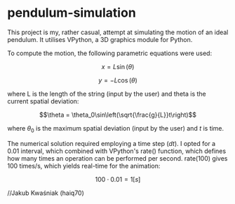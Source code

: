 # pendulum-simulation
This project is my, rather casual, attempt at simulating the motion of an ideal pendulum.
It utilises VPython, a 3D graphics module for Python.

To compute the motion, the following parametric equations were used:

$$x = L\sin(\theta)$$

$$y = -L\cos(\theta)$$

where L is the length of the string (input by the user) and theta is the current spatial deviation:

$$\theta = \theta_0\sin\left(\sqrt{\frac{g}{L}}t\right)$$

where $\theta_0$ is the maximum spatial deviation (input by the user) and $t$ is time.

The numerical solution required employing a time step ($dt$). I opted for a 0.01 interval, which combined with
VPython's rate() function, which defines how many times an operation can be performed per second. 
rate(100) gives 100 times/s, which yields real-time for the animation:

$$100 \cdot 0.01 = 1 [s]$$


//Jakub Kwaśniak (haiq70)
